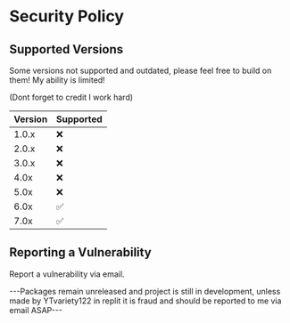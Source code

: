 # Security Policy

## Supported Versions

Some versions not supported and outdated, please feel free to build on them! My ability is limited!

(Dont forget to credit I work hard)

| Version | Supported          |
| ------- | ------------------ |
| 1.0.x   | :x:                |
| 2.0.x   | :x:                |
| 3.0.x   | :x:                |
| 4.0x    | :x:                |
| 5.0x    | :x:                |
| 6.0x    | :white_check_mark: |
| 7.0x    | :white_check_mark: |

## Reporting a Vulnerability

Report a vulnerability via email. 


 ---Packages remain unreleased and project is still in development, unless made by YTvariety122 in replit it is fraud and should be reported to me via email ASAP---
